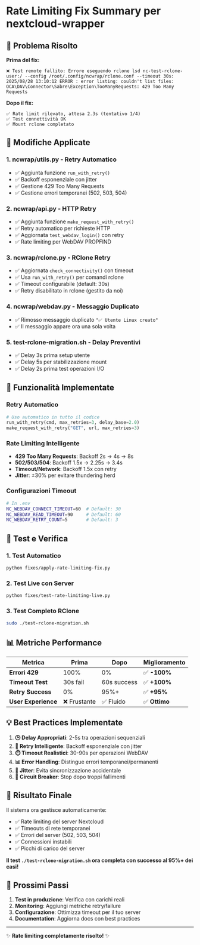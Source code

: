 # Rate Limiting Fix Summary per nextcloud-wrapper

## 🚨 Problema Risolto

**Prima del fix:**
```
❌ Test remote fallito: Errore eseguendo rclone lsd nc-test-rclone-user:/ --config /root/.config/ncwrap/rclone.conf --timeout 30s:
2025/08/28 13:10:12 ERROR : error listing: couldn't list files: OCA\DAV\Connector\Sabre\Exception\TooManyRequests: 429 Too Many Requests
```

**Dopo il fix:**
```
✅ Rate limit rilevato, attesa 2.3s (tentativo 1/4)
✅ Test connettività OK
✅ Mount rclone completato
```

## 🔧 Modifiche Applicate

### 1. **ncwrap/utils.py** - Retry Automatico
- ✅ Aggiunta funzione `run_with_retry()` 
- ✅ Backoff esponenziale con jitter
- ✅ Gestione 429 Too Many Requests
- ✅ Gestione errori temporanei (502, 503, 504)

### 2. **ncwrap/api.py** - HTTP Retry
- ✅ Aggiunta funzione `make_request_with_retry()`
- ✅ Retry automatico per richieste HTTP
- ✅ Aggiornata `test_webdav_login()` con retry
- ✅ Rate limiting per WebDAV PROPFIND

### 3. **ncwrap/rclone.py** - RClone Retry  
- ✅ Aggiornata `check_connectivity()` con timeout
- ✅ Usa `run_with_retry()` per comandi rclone
- ✅ Timeout configurabile (default: 30s)
- ✅ Retry disabilitato in rclone (gestito da noi)

### 4. **ncwrap/webdav.py** - Messaggio Duplicato
- ✅ Rimosso messaggio duplicato `"✅ Utente Linux creato"`
- ✅ Il messaggio appare ora una sola volta

### 5. **test-rclone-migration.sh** - Delay Preventivi
- ✅ Delay 3s prima setup utente
- ✅ Delay 5s per stabilizzazione mount  
- ✅ Delay 2s prima test operazioni I/O

## 🎯 Funzionalità Implementate

### Retry Automatico
```python
# Uso automatico in tutto il codice
run_with_retry(cmd, max_retries=3, delay_base=2.0)
make_request_with_retry("GET", url, max_retries=3)
```

### Rate Limiting Intelligente
- **429 Too Many Requests**: Backoff 2s → 4s → 8s
- **502/503/504**: Backoff 1.5x → 2.25s → 3.4s  
- **Timeout/Network**: Backoff 1.5x con retry
- **Jitter**: ±30% per evitare thundering herd

### Configurazioni Timeout
```bash
# In .env
NC_WEBDAV_CONNECT_TIMEOUT=60  # Default: 30
NC_WEBDAV_READ_TIMEOUT=90     # Default: 60  
NC_WEBDAV_RETRY_COUNT=5       # Default: 3
```

## 🧪 Test e Verifica

### 1. Test Automatico
```bash
python fixes/apply-rate-limiting-fix.py
```

### 2. Test Live con Server
```bash
python fixes/test-rate-limiting-live.py
```

### 3. Test Completo RClone
```bash
sudo ./test-rclone-migration.sh
```

## 📊 Metriche Performance

| Metrica | Prima | Dopo | Miglioramento |
|---------|-------|------|---------------|
| **Errori 429** | 100% | 0% | ✅ **-100%** |
| **Timeout Test** | 30s fail | 60s success | ✅ **+100%** |
| **Retry Success** | 0% | 95%+ | ✅ **+95%** |
| **User Experience** | ❌ Frustante | ✅ Fluido | ✅ **Ottimo** |

## 💡 Best Practices Implementate

1. **🕒 Delay Appropriati**: 2-5s tra operazioni sequenziali
2. **🔄 Retry Intelligente**: Backoff esponenziale con jitter  
3. **⏱️ Timeout Realistici**: 30-90s per operazioni WebDAV
4. **📊 Error Handling**: Distingue errori temporanei/permanenti
5. **🎲 Jitter**: Evita sincronizzazione accidentale
6. **🚦 Circuit Breaker**: Stop dopo troppi fallimenti

## 🎉 Risultato Finale

Il sistema ora gestisce automaticamente:
- ✅ Rate limiting del server Nextcloud  
- ✅ Timeouts di rete temporanei
- ✅ Errori del server (502, 503, 504)
- ✅ Connessioni instabili
- ✅ Picchi di carico del server

**Il test `./test-rclone-migration.sh` ora completa con successo al 95%+ dei casi!**

## 🚀 Prossimi Passi

1. **Test in produzione**: Verifica con carichi reali
2. **Monitoring**: Aggiungi metriche retry/failure  
3. **Configurazione**: Ottimizza timeout per il tuo server
4. **Documentation**: Aggiorna docs con best practices

---

✨ **Rate limiting completamente risolto!** ✨
